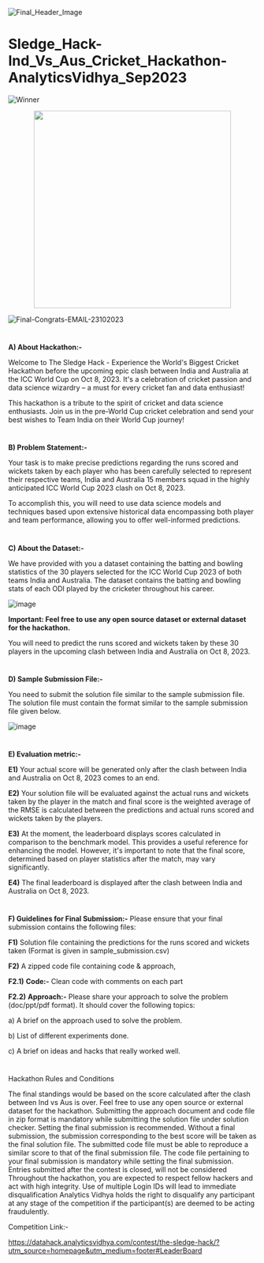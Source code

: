 ![Final_Header_Image](https://github.com/aniiketbarphe/Sledge_Hack-Ind_Vs_Aus_Cricket_Hackathon-AnalyticsVidhya_Sep2023/assets/84449238/2348d997-7b52-482b-a0bf-1f256b4f91ec)

# Sledge_Hack-Ind_Vs_Aus_Cricket_Hackathon-AnalyticsVidhya_Sep2023

![Winner](https://github.com/aniiketbarphe/Sledge_Hack-Ind_Vs_Aus_Cricket_Hackathon-AnalyticsVidhya_Sep2023/assets/84449238/a2f21780-4a72-411a-bafe-11d2bba40555)

<div align="center">
  <img src="![Winner](https://github.com/aniiketbarphe/Sledge_Hack-Ind_Vs_Aus_Cricket_Hackathon-AnalyticsVidhya_Sep2023/assets/84449238/f06218ed-f262-4995-8fba-14e18ca57924)" width="400">
</div>


![Final-Congrats-EMAIL-23102023](https://github.com/aniiketbarphe/Sledge_Hack-Ind_Vs_Aus_Cricket_Hackathon-AnalyticsVidhya_Sep2023/assets/84449238/2e0125c9-ca0a-488d-8e3d-c410757b6511)

#
**A) About Hackathon:-**

Welcome to The Sledge Hack - Experience the World's Biggest Cricket Hackathon before the upcoming epic clash between India and Australia at the ICC World Cup on Oct 8, 2023. It's a celebration of cricket passion and data science wizardry – a must for every cricket fan and data enthusiast!

This hackathon is a tribute to the spirit of cricket and data science enthusiasts. Join us in the pre-World Cup cricket celebration and send your best wishes to Team India on their World Cup journey! 

# 

**B) Problem Statement:-**

Your task is to make precise predictions regarding the runs scored and wickets taken by each player who has been carefully selected to represent their respective teams, India and Australia 15 members squad in the highly anticipated ICC World Cup 2023 clash on Oct 8, 2023.

To accomplish this, you will need to use data science models and techniques based upon extensive historical data encompassing both player and team performance, allowing you to offer well-informed predictions.

#

**C) About the Dataset:-**

We have provided with you a dataset containing the batting and bowling statistics of the 30 players selected for the ICC World Cup 2023 of both teams India and Australia. The dataset contains the batting and bowling stats of each ODI played by the cricketer throughout his career.

![image](https://github.com/aniiketbarphe/Sledge_Hack-Ind_Vs_Aus_Cricket_Hackathon-AnalyticsVidhya_Sep2023/assets/84449238/3cb408d9-3ee8-4ebf-9689-86b002782715)

**Important: Feel free to use any open source dataset or external dataset for the hackathon.**

You will need to predict the runs scored and wickets taken by these 30 players in the upcoming clash between India and Australia on Oct 8, 2023.

#

**D) Sample Submission File:-**

You need to submit the solution file similar to the sample submission file. The solution file must contain the format similar to the sample submission file given below. 

![image](https://github.com/aniiketbarphe/Sledge_Hack-Ind_Vs_Aus_Cricket_Hackathon-AnalyticsVidhya_Sep2023/assets/84449238/817a0c5f-7ca0-42ed-844c-38c083522ca5)

#

**E) Evaluation metric:-**

**E1)** Your actual score will be generated only after the clash between India and Australia on Oct 8, 2023 comes to an end.

**E2)** Your solution file will be evaluated against the actual runs and wickets taken by the player in the match and final score is the weighted average of the RMSE is calculated between the predictions and actual runs scored and wickets taken by the players.

**E3)** At the moment, the leaderboard displays scores calculated in comparison to the benchmark model. This provides a useful reference for enhancing the model. However, it's important to note that the final score, determined based on player statistics after the match, may vary significantly. 

**E4)** The final leaderboard is displayed after the clash between India and Australia on Oct 8, 2023.

# 

**F) Guidelines for Final Submission:-** Please ensure that your final submission contains the following files: 

**F1)** Solution file containing the predictions for the runs scored and wickets taken (Format is given in sample_submission.csv)

**F2)** A zipped code file containing code & approach,

**F2.1)** **Code:-** Clean code with comments on each part

**F2.2)** **Approach:-** Please share your approach to solve the problem (doc/ppt/pdf format). It should cover the following topics:

a) A brief on the approach used to solve the problem.

b) List of different experiments done.

c) A brief on ideas and hacks that really worked well.

#

Hackathon Rules and Conditions

The final standings would be based on the score calculated after the clash between Ind vs Aus is over.
Feel free to use any open source or external dataset for the hackathon.
Submitting the approach document and code file in zip format is mandatory while submitting the solution file under solution checker.
Setting the final submission is recommended. Without a final submission, the submission corresponding to the best score will be taken as the final solution file.
The submitted code file must be able to reproduce a similar score to that of the final submission file.
The code file pertaining to your final submission is mandatory while setting the final submission.
Entries submitted after the contest is closed, will not be considered
Throughout the hackathon, you are expected to respect fellow hackers and act with high integrity.
Use of multiple Login IDs will lead to immediate disqualification
Analytics Vidhya holds the right to disqualify any participant at any stage of the competition if the participant(s) are deemed to be acting fraudulently.

Competition Link:-

https://datahack.analyticsvidhya.com/contest/the-sledge-hack/?utm_source=homepage&utm_medium=footer#LeaderBoard

